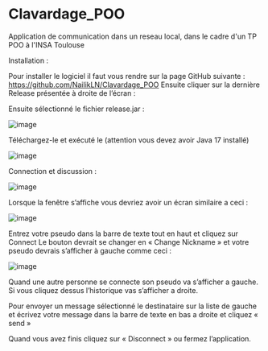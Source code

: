# Clavardage_POO
Application de communication dans un reseau local,  dans le cadre d'un TP POO à l'INSA Toulouse


Installation : 

Pour installer le logiciel il faut vous rendre sur la page GitHub suivante : https://github.com/NailikLN/Clavardage_POO
Ensuite cliquer sur la dernière Release présentée à droite de l’écran :
 
Ensuite sélectionné le fichier release.jar :

 ![image](https://user-images.githubusercontent.com/61800452/151630962-cc54ccbe-7cf9-4f2e-8f0c-f60bf84a9010.png)

Téléchargez-le et exécuté le (attention vous devez avoir Java 17 installé)

![image](https://user-images.githubusercontent.com/61800452/151630975-6c237044-bb3b-417a-894f-ecbe5548165f.png)

Connection et discussion :

![image](https://user-images.githubusercontent.com/61800452/151630993-2e4b9067-1880-4453-adb7-e50c14a9aa94.png)

Lorsque la fenêtre s’affiche vous devriez avoir un écran similaire a ceci :

![image](https://user-images.githubusercontent.com/61800452/151631008-70720fbe-4611-41cf-ab03-420857edc27e.png)

Entrez votre pseudo dans la barre de texte tout en haut et cliquez sur Connect
Le bouton devrait se changer en « Change Nickname » et votre pseudo devrais s’afficher à gauche comme ceci : 

![image](https://user-images.githubusercontent.com/61800452/151631033-16405918-f044-467f-a8cf-7c59d39c0a54.png)


Quand une autre personne se connecte son pseudo va s’afficher a gauche. Si vous cliquez dessus l’historique vas s’afficher a droite.
 
Pour envoyer un message sélectionné le destinataire sur la liste de gauche et écrivez votre message dans la barre de texte en bas a droite et cliquez « send »

Quand vous avez finis cliquez sur « Disconnect » ou fermez l’application.
